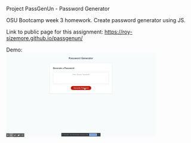 Project PassGenUn - Password Generator

OSU Bootcamp week 3 homework. Create password generator using JS.

Link to public page for this assignment: 
https://roy-sizemore.github.io/passgenun/

Demo:
<br><img src="https://github.com/roy-sizemore/screenshots/blob/main/pass_gen_un_demo.gif" alt="demo" width="400px">
